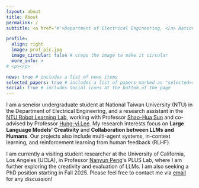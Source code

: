 ```yaml
---
layout: about
title: About
permalink: /
subtitle: <a href='#'>Department of Electrical Engineering, </a> National Taiwan University

profile:
  align: right
  image: prof_pic.jpg
  image_circular: false # crops the image to make it circular
  more_info: >
# <p></p>

news: true # includes a list of news items
selected_papers: true # includes a list of papers marked as "selected={true}"
social: true # includes social icons at the bottom of the page
---
```


I am a seneior undergraduate student at National Taiwan University (NTU) in the Department of Electrical Engineering, and a research assistant in the [NTU Robot Learning Lab](https://nturll.xyz/about), working with Professor [Shao-Hua Sun](https://shaohua0116.github.io/) and co-advised by Professor [Hung-yi Lee](https://speech.ee.ntu.edu.tw/~hylee/index.php). My research interests focus on **Large Language Models' Creativity** and **Collaboration between LLMs and Humans**. Our projects also include multi-agent systems, in-context learning, and reinforcement learning from human feedback (RLHF). 

I am currently a visiting student researcher at the University of California, Los Angeles (UCLA), in Professor [Nanyun Peng](https://violetpeng.github.io/)'s PLUS Lab, where I am further exploring the creativity and evaluation of LLMs. I am also seeking a PhD position starting in Fall 2025. Please feel free to contact me via [email](b08901207@g.ntu.edu.tw) for any discussion!
